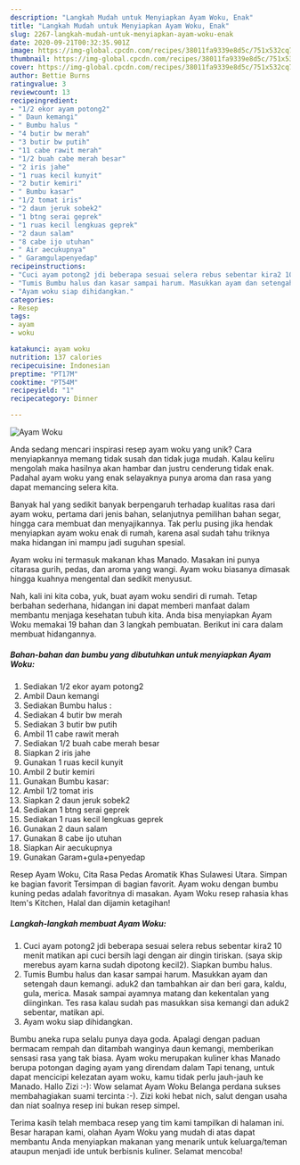 ```yaml
---
description: "Langkah Mudah untuk Menyiapkan Ayam Woku, Enak"
title: "Langkah Mudah untuk Menyiapkan Ayam Woku, Enak"
slug: 2267-langkah-mudah-untuk-menyiapkan-ayam-woku-enak
date: 2020-09-21T00:32:35.901Z
image: https://img-global.cpcdn.com/recipes/38011fa9339e8d5c/751x532cq70/ayam-woku-foto-resep-utama.jpg
thumbnail: https://img-global.cpcdn.com/recipes/38011fa9339e8d5c/751x532cq70/ayam-woku-foto-resep-utama.jpg
cover: https://img-global.cpcdn.com/recipes/38011fa9339e8d5c/751x532cq70/ayam-woku-foto-resep-utama.jpg
author: Bettie Burns
ratingvalue: 3
reviewcount: 13
recipeingredient:
- "1/2 ekor ayam potong2"
- " Daun kemangi"
- " Bumbu halus "
- "4 butir bw merah"
- "3 butir bw putih"
- "11 cabe rawit merah"
- "1/2 buah cabe merah besar"
- "2 iris jahe"
- "1 ruas kecil kunyit"
- "2 butir kemiri"
- " Bumbu kasar"
- "1/2 tomat iris"
- "2 daun jeruk sobek2"
- "1 btng serai geprek"
- "1 ruas kecil lengkuas geprek"
- "2 daun salam"
- "8 cabe ijo utuhan"
- " Air aecukupnya"
- " Garamgulapenyedap"
recipeinstructions:
- "Cuci ayam potong2 jdi beberapa sesuai selera rebus sebentar kira2 10 menit matikan api cuci bersih lagi dengan air dingin tiriskan. (saya skip merebus ayam karna sudah dipotong kecil2). Siapkan bumbu halus."
- "Tumis Bumbu halus dan kasar sampai harum. Masukkan ayam dan setengah daun kemangi. aduk2 dan tambahkan air dan beri gara, kaldu, gula, merica. Masak sampai ayamnya matang dan kekentalan yang diinginkan. Tes rasa kalau sudah pas masukkan sisa kemangi dan aduk2 sebentar, matikan api."
- "Ayam woku siap dihidangkan."
categories:
- Resep
tags:
- ayam
- woku

katakunci: ayam woku 
nutrition: 137 calories
recipecuisine: Indonesian
preptime: "PT17M"
cooktime: "PT54M"
recipeyield: "1"
recipecategory: Dinner

---
```



![Ayam Woku](https://img-global.cpcdn.com/recipes/38011fa9339e8d5c/751x532cq70/ayam-woku-foto-resep-utama.jpg)

Anda sedang mencari inspirasi resep ayam woku yang unik? Cara menyiapkannya memang tidak susah dan tidak juga mudah. Kalau keliru mengolah maka hasilnya akan hambar dan justru cenderung tidak enak. Padahal ayam woku yang enak selayaknya punya aroma dan rasa yang dapat memancing selera kita.

Banyak hal yang sedikit banyak berpengaruh terhadap kualitas rasa dari ayam woku, pertama dari jenis bahan, selanjutnya pemilihan bahan segar, hingga cara membuat dan menyajikannya. Tak perlu pusing jika hendak menyiapkan ayam woku enak di rumah, karena asal sudah tahu triknya maka hidangan ini mampu jadi suguhan spesial.

Ayam woku ini termasuk makanan khas Manado. Masakan ini punya citarasa gurih, pedas, dan aroma yang wangi. Ayam woku biasanya dimasak hingga kuahnya mengental dan sedikit menyusut.


Nah, kali ini kita coba, yuk, buat ayam woku sendiri di rumah. Tetap berbahan sederhana, hidangan ini dapat memberi manfaat dalam membantu menjaga kesehatan tubuh kita. Anda bisa menyiapkan Ayam Woku memakai 19 bahan dan 3 langkah pembuatan. Berikut ini cara dalam membuat hidangannya.

<!--inarticleads1-->

##### Bahan-bahan dan bumbu yang dibutuhkan untuk menyiapkan Ayam Woku:

1. Sediakan 1/2 ekor ayam potong2
1. Ambil  Daun kemangi
1. Sediakan  Bumbu halus :
1. Sediakan 4 butir bw merah
1. Sediakan 3 butir bw putih
1. Ambil 11 cabe rawit merah
1. Sediakan 1/2 buah cabe merah besar
1. Siapkan 2 iris jahe
1. Gunakan 1 ruas kecil kunyit
1. Ambil 2 butir kemiri
1. Gunakan  Bumbu kasar:
1. Ambil 1/2 tomat iris
1. Siapkan 2 daun jeruk sobek2
1. Sediakan 1 btng serai geprek
1. Sediakan 1 ruas kecil lengkuas geprek
1. Gunakan 2 daun salam
1. Gunakan 8 cabe ijo utuhan
1. Siapkan  Air aecukupnya
1. Gunakan  Garam+gula+penyedap


Resep Ayam Woku, Cita Rasa Pedas Aromatik Khas Sulawesi Utara. Simpan ke bagian favorit Tersimpan di bagian favorit. Ayam woku dengan bumbu kuning pedas adalah favoritnya di masakan. Ayam Woku resep rahasia khas Item&#39;s Kitchen, Halal dan dijamin ketagihan! 

<!--inarticleads2-->

##### Langkah-langkah membuat Ayam Woku:

1. Cuci ayam potong2 jdi beberapa sesuai selera rebus sebentar kira2 10 menit matikan api cuci bersih lagi dengan air dingin tiriskan. (saya skip merebus ayam karna sudah dipotong kecil2). Siapkan bumbu halus.
1. Tumis Bumbu halus dan kasar sampai harum. Masukkan ayam dan setengah daun kemangi. aduk2 dan tambahkan air dan beri gara, kaldu, gula, merica. Masak sampai ayamnya matang dan kekentalan yang diinginkan. Tes rasa kalau sudah pas masukkan sisa kemangi dan aduk2 sebentar, matikan api.
1. Ayam woku siap dihidangkan.


Bumbu aneka rupa selalu punya daya goda. Apalagi dengan paduan bermacam rempah dan ditambah wanginya daun kemangi, memberikan sensasi rasa yang tak biasa. Ayam woku merupakan kuliner khas Manado berupa potongan daging ayam yang direndam dalam Tapi tenang, untuk dapat mencicipi kelezatan ayam woku, kamu tidak perlu jauh-jauh ke Manado. Hallo Zizi :-): Wow selamat Ayam Woku Belanga perdana sukses membahagiakan suami tercinta :-). Zizi koki hebat nich, salut dengan usaha dan niat soalnya resep ini bukan resep simpel. 

Terima kasih telah membaca resep yang tim kami tampilkan di halaman ini. Besar harapan kami, olahan Ayam Woku yang mudah di atas dapat membantu Anda menyiapkan makanan yang menarik untuk keluarga/teman ataupun menjadi ide untuk berbisnis kuliner. Selamat mencoba!
